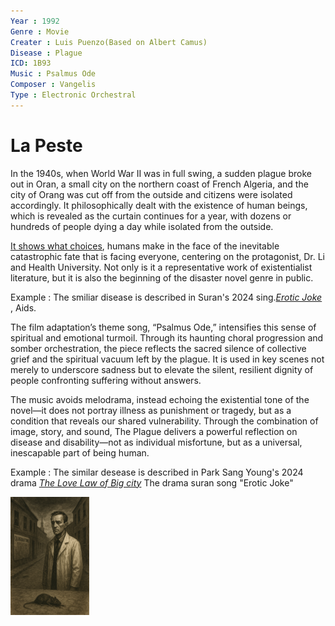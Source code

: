 ```yaml
---
Year : 1992
Genre : Movie
Creater : Luis Puenzo(Based on Albert Camus)
Disease : Plague
ICD: 1B93
Music : Psalmus Ode
Composer : Vangelis
Type : Electronic Orchestral
---
```


# La Peste
In the 1940s, when World War II was in full swing, a sudden plague broke out in Oran, a small city on the northern coast of French Algeria, and the city of Orang was cut off from the outside and citizens were isolated accordingly. It philosophically dealt with the existence of human beings, which is revealed as the curtain continues for a year, with dozens or hundreds of people dying a day while isolated from the outside.

[It shows what choices](https://youtu.be/1Rw7p8McXzw?feature=shared), humans make in the face of the inevitable catastrophic fate that is facing everyone, centering on the protagonist, Dr. Li and Health University. Not only is it a representative work of existentialist literature, but it is also the beginning of the disaster novel genre in public.


Example : The smiliar disease is described in Suran's 2024 sing.[*Erotic Joke*](yum_jihyeon.md) , Aids.


The film adaptation’s theme song, “Psalmus Ode,” intensifies this sense of spiritual and emotional turmoil. Through its haunting choral progression and somber orchestration, the piece reflects the sacred silence of collective grief and the spiritual vacuum left by the plague. It is used in key scenes not merely to underscore sadness but to elevate the silent, resilient dignity of people confronting suffering without answers.

The music avoids melodrama, instead echoing the existential tone of the novel—it does not portray illness as punishment or tragedy, but as a condition that reveals our shared vulnerability. Through the combination of image, story, and sound, The Plague delivers a powerful reflection on disease and disability—not as individual misfortune, but as a universal, inescapable part of being human.

Example : The similar desease is described in Park Sang Young's 2024 drama [*The Love Law of Big city*](yum_jihyeon.md) The drama suran song "Erotic Joke"

<img src="./kim_jinhyeon_img.png" alt="image depicting La Peste" style="width:25%;" />


